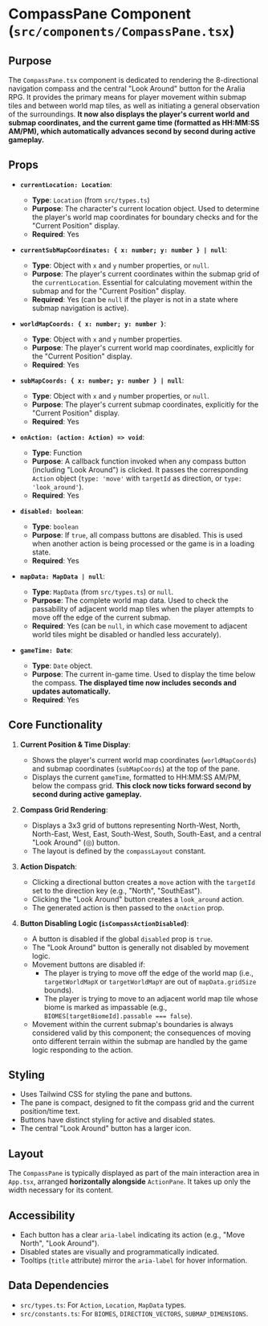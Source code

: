 # CompassPane Component (`src/components/CompassPane.tsx`)

## Purpose

The `CompassPane.tsx` component is dedicated to rendering the 8-directional navigation compass and the central "Look Around" button for the Aralia RPG. It provides the primary means for player movement within submap tiles and between world map tiles, as well as initiating a general observation of the surroundings. **It now also displays the player's current world and submap coordinates, and the current game time (formatted as HH:MM:SS AM/PM), which automatically advances second by second during active gameplay.**

## Props

*   **`currentLocation: Location`**:
    *   **Type**: `Location` (from `src/types.ts`)
    *   **Purpose**: The character's current location object. Used to determine the player's world map coordinates for boundary checks and for the "Current Position" display.
    *   **Required**: Yes

*   **`currentSubMapCoordinates: { x: number; y: number } | null`**:
    *   **Type**: Object with `x` and `y` number properties, or `null`.
    *   **Purpose**: The player's current coordinates within the submap grid of the `currentLocation`. Essential for calculating movement within the submap and for the "Current Position" display.
    *   **Required**: Yes (can be `null` if the player is not in a state where submap navigation is active).

*   **`worldMapCoords: { x: number; y: number }`**:
    *   **Type**: Object with `x` and `y` number properties.
    *   **Purpose**: The player's current world map coordinates, explicitly for the "Current Position" display.
    *   **Required**: Yes

*   **`subMapCoords: { x: number; y: number } | null`**:
    *   **Type**: Object with `x` and `y` number properties, or `null`.
    *   **Purpose**: The player's current submap coordinates, explicitly for the "Current Position" display.
    *   **Required**: Yes

*   **`onAction: (action: Action) => void`**:
    *   **Type**: Function
    *   **Purpose**: A callback function invoked when any compass button (including "Look Around") is clicked. It passes the corresponding `Action` object (`type: 'move'` with `targetId` as direction, or `type: 'look_around'`).
    *   **Required**: Yes

*   **`disabled: boolean`**:
    *   **Type**: `boolean`
    *   **Purpose**: If `true`, all compass buttons are disabled. This is used when another action is being processed or the game is in a loading state.
    *   **Required**: Yes

*   **`mapData: MapData | null`**:
    *   **Type**: `MapData` (from `src/types.ts`) or `null`.
    *   **Purpose**: The complete world map data. Used to check the passability of adjacent world map tiles when the player attempts to move off the edge of the current submap.
    *   **Required**: Yes (can be `null`, in which case movement to adjacent world tiles might be disabled or handled less accurately).

*   **`gameTime: Date`**:
    *   **Type**: `Date` object.
    *   **Purpose**: The current in-game time. Used to display the time below the compass. **The displayed time now includes seconds and updates automatically.**
    *   **Required**: Yes

## Core Functionality

1.  **Current Position & Time Display**:
    *   Shows the player's current world map coordinates (`worldMapCoords`) and submap coordinates (`subMapCoords`) at the top of the pane.
    *   Displays the current `gameTime`, formatted to HH:MM:SS AM/PM, below the compass grid. **This clock now ticks forward second by second during active gameplay.**

2.  **Compass Grid Rendering**:
    *   Displays a 3x3 grid of buttons representing North-West, North, North-East, West, East, South-West, South, South-East, and a central "Look Around" (◎) button.
    *   The layout is defined by the `compassLayout` constant.

3.  **Action Dispatch**:
    *   Clicking a directional button creates a `move` action with the `targetId` set to the direction key (e.g., "North", "SouthEast").
    *   Clicking the "Look Around" button creates a `look_around` action.
    *   The generated action is then passed to the `onAction` prop.

4.  **Button Disabling Logic (`isCompassActionDisabled`)**:
    *   A button is disabled if the global `disabled` prop is `true`.
    *   The "Look Around" button is generally not disabled by movement logic.
    *   Movement buttons are disabled if:
        *   The player is trying to move off the edge of the world map (i.e., `targetWorldMapX` or `targetWorldMapY` are out of `mapData.gridSize` bounds).
        *   The player is trying to move to an adjacent world map tile whose biome is marked as impassable (e.g., `BIOMES[targetBiomeId].passable === false`).
    *   Movement within the current submap's boundaries is always considered valid by this component; the consequences of moving onto different terrain within the submap are handled by the game logic responding to the action.

## Styling
*   Uses Tailwind CSS for styling the pane and buttons.
*   The pane is compact, designed to fit the compass grid and the current position/time text.
*   Buttons have distinct styling for active and disabled states.
*   The central "Look Around" button has a larger icon.

## Layout
The `CompassPane` is typically displayed as part of the main interaction area in `App.tsx`, arranged **horizontally alongside** `ActionPane`. It takes up only the width necessary for its content.

## Accessibility
*   Each button has a clear `aria-label` indicating its action (e.g., "Move North", "Look Around").
*   Disabled states are visually and programmatically indicated.
*   Tooltips (`title` attribute) mirror the `aria-label` for hover information.

## Data Dependencies
*   `src/types.ts`: For `Action`, `Location`, `MapData` types.
*   `src/constants.ts`: For `BIOMES`, `DIRECTION_VECTORS`, `SUBMAP_DIMENSIONS`.
